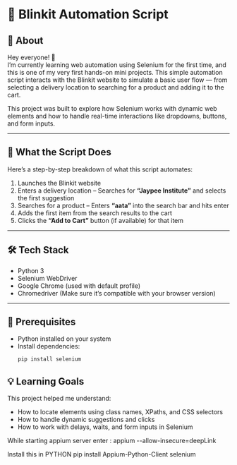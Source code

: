 # 🚀 Blinkit Automation Script

## 📌 About

Hey everyone! 👋  
I’m currently learning web automation using Selenium for the first time, and this is one of my very first hands-on mini projects. This simple automation script interacts with the Blinkit website to simulate a basic user flow — from selecting a delivery location to searching for a product and adding it to the cart.

This project was built to explore how Selenium works with dynamic web elements and how to handle real-time interactions like dropdowns, buttons, and form inputs.

---

## 🎯 What the Script Does

Here’s a step-by-step breakdown of what this script automates:

1. Launches the Blinkit website  
2. Enters a delivery location – Searches for **“Jaypee Institute”** and selects the first suggestion  
3. Searches for a product – Enters **“aata”** into the search bar and hits enter  
4. Adds the first item from the search results to the cart  
5. Clicks the **“Add to Cart”** button (if available) for that item  

---

## 🛠️ Tech Stack

- Python 3  
- Selenium WebDriver  
- Google Chrome (used with default profile)  
- Chromedriver (Make sure it’s compatible with your browser version)  

---

## 📝 Prerequisites

- Python installed on your system  
- Install dependencies:  
  ```bash
  pip install selenium

## 💡 Learning Goals

This project helped me understand:
 -	How to locate elements using class names, XPaths, and CSS selectors
 -	How to handle dynamic suggestions and clicks
 -	How to work with delays, waits, and form inputs in Selenium




While starting appium server enter : 
appium --allow-insecure=deepLink

Install this in PYTHON
pip install Appium-Python-Client selenium
